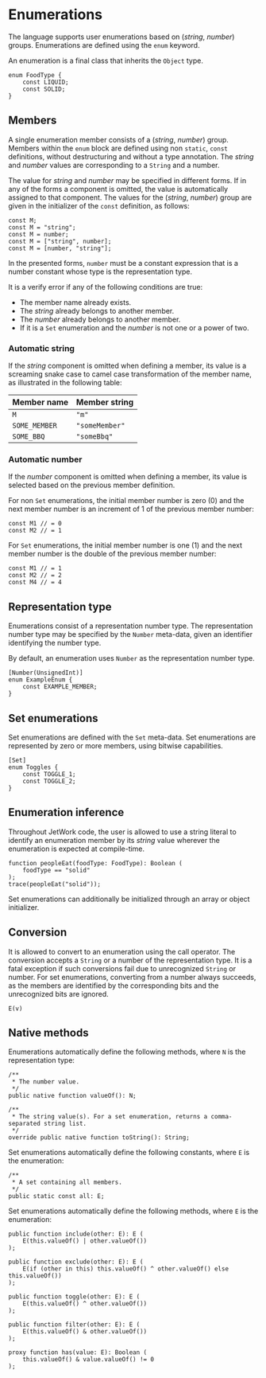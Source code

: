 # Enumerations

The language supports user enumerations based on (*string*, *number*) groups. Enumerations are defined using the `enum` keyword.

An enumeration is a final class that inherits the `Object` type.

```
enum FoodType {
    const LIQUID;
    const SOLID;
}
```

## Members

A single enumeration member consists of a (*string*, *number*) group. Members within the `enum` block are defined using non `static`, `const` definitions, without destructuring and without a type annotation. The *string* and *number* values are corresponding to a `String` and a number.

The value for *string* and *number* may be specified in different forms. If in any of the forms a component is omitted, the value is automatically assigned to that component. The values for the (*string*, *number*) group are given in the initializer of the `const` definition, as follows:

```
const M;
const M = "string";
const M = number;
const M = ["string", number];
const M = [number, "string"];
```

In the presented forms, `number` must be a constant expression that is a number constant whose type is the representation type.

It is a verify error if any of the following conditions are true:

* The member name already exists.
* The *string* already belongs to another member.
* The *number* already belongs to another member.
* If it is a `Set` enumeration and the *number* is not one or a power of two.

### Automatic string

If the *string* component is omitted when defining a member, its value is a screaming snake case to camel case transformation of the member name, as illustrated in the following table:

| Member name   | Member string  |
| ------------- | -------------- |
| `M`           | `"m"`          |
| `SOME_MEMBER` | `"someMember"` |
| `SOME_BBQ`    | `"someBbq"`    |

### Automatic number

If the *number* component is omitted when defining a member, its value is selected based on the previous member definition.

For non `Set` enumerations, the initial member number is zero (0) and the next member number is an increment of 1 of the previous member number:

```
const M1 // = 0
const M2 // = 1
```

For `Set` enumerations, the initial member number is one (1) and the next member number is the double of the previous member number:

```
const M1 // = 1
const M2 // = 2
const M4 // = 4
```

## Representation type

Enumerations consist of a representation number type. The representation number type may be specified by the `Number` meta-data, given an identifier identifying the number type.

By default, an enumeration uses `Number` as the representation number type.

```
[Number(UnsignedInt)]
enum ExampleEnum {
    const EXAMPLE_MEMBER;
}
```

## Set enumerations

Set enumerations are defined with the `Set` meta-data. Set enumerations are represented by zero or more members, using bitwise capabilities.

```
[Set]
enum Toggles {
    const TOGGLE_1;
    const TOGGLE_2;
}
```

## Enumeration inference

Throughout JetWork code, the user is allowed to use a string literal to identify an enumeration member by its *string* value wherever the enumeration is expected at compile-time.

```
function peopleEat(foodType: FoodType): Boolean (
    foodType == "solid"
);
trace(peopleEat("solid"));
```

Set enumerations can additionally be initialized through an array or object initializer.

## Conversion

It is allowed to convert to an enumeration using the call operator. The conversion accepts a `String` or a number of the representation type. It is a fatal exception if such conversions fail due to unrecognized `String` or number. For set enumerations, converting from a number always succeeds, as the members are identified by the corresponding bits and the unrecognized bits are ignored.

```
E(v)
```

## Native methods

Enumerations automatically define the following methods, where `N` is the representation type:

```
/**
 * The number value.
 */
public native function valueOf(): N;

/**
 * The string value(s). For a set enumeration, returns a comma-separated string list.
 */
override public native function toString(): String;
```

Set enumerations automatically define the following constants, where `E` is the enumeration:

```
/**
 * A set containing all members.
 */
public static const all: E;
```

Set enumerations automatically define the following methods, where `E` is the enumeration:

```
public function include(other: E): E (
    E(this.valueOf() | other.valueOf())
);

public function exclude(other: E): E (
    E(if (other in this) this.valueOf() ^ other.valueOf() else this.valueOf())
);

public function toggle(other: E): E (
    E(this.valueOf() ^ other.valueOf())
);

public function filter(other: E): E (
    E(this.valueOf() & other.valueOf())
);

proxy function has(value: E): Boolean (
    this.valueOf() & value.valueOf() != 0
);
```